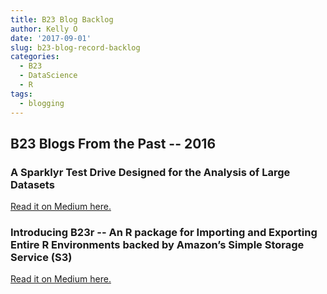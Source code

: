 ```yaml
---
title: B23 Blog Backlog
author: Kelly O
date: '2017-09-01'
slug: b23-blog-record-backlog
categories:
  - B23
  - DataScience
  - R
tags:
  - blogging
---
```


## B23 Blogs From the Past -- 2016

### A Sparklyr Test Drive Designed for the Analysis of Large Datasets

[Read it on Medium here.](https://medium.com/@b23llc/b23-presents-a-sparklyr-test-drive-designed-for-the-analysis-of-large-datasets-c3650e2d1717)

### Introducing B23r -- An R package for Importing and Exporting Entire R Environments backed by Amazon’s Simple Storage Service (S3)

[Read it on Medium here.](https://medium.com/@b23llc/introducing-b23r-an-r-package-for-importing-and-exporting-entire-r-environments-backed-by-amazon-ec75fcf2f516)

